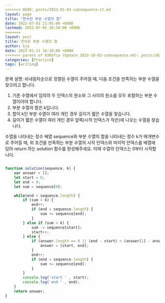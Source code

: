 ```yaml
---
<<<<<<< HEAD:_posts/2023-01-03-subsequence-ct.md
layout: page
title: "연속된 부분 수열의 합"
date: 2022-07-03 21:05:00 +0900
lastmod: 2022-07-05 20:50:00 +0900
=======
layout: post
title: 연속된 부분 수열의 합
author: kjy
date: 2023-01-11 16:10:00 +0800
>>>>>>> parent of 9365fca (Update 2023-10-03-subsequence.md):_posts/2023-10-03-subsequence.md
categories: [Practice]
tags: [writing]
---
```


문제 설명:
비내림차순으로 정렬된 수열이 주어질 때, 다음 조건을 만족하는 부분 수열을 찾으려고 합니다.

1. 기존 수열에서 임의의 두 인덱스의 원소와 그 사이의 원소를 모두 포함하는 부분 수열이어야 합니다.
2. 부분 수열의 합은 k입니다.
3. 합이 k인 부분 수열이 여러 개인 경우 길이가 짧은 수열을 찾습니다.
4. 길이가 짧은 수열이 여러 개인 경우 앞쪽(시작 인덱스가 작은)에 나오는 수열을 찾습니다.

수열을 나타내는 정수 배열 sequence와 부분 수열의 합을 나타내는 정수 k가 매개변수로 주어질 때, 위 조건을 만족하는 부분 수열의 시작 인덱스와 마지막 인덱스를 배열에 담아 return 하는 solution 함수를 완성해주세요. 이때 수열의 인덱스는 0부터 시작합니다.   

```javascript

function solution(sequence, k) {
	var answer = [];
	let start = 0; 
	let end = 0;
	let sum = sequence[0];

	while(end < sequence.length) {
		if (sum < k) {
			end++;
			if (end < sequence.length) {
                sum += sequence[end];
            }
		} else if (sum > k) {
			sum -= sequence[start];
            start++;
		} else {
			if (answer.length == 0 || (end - start) < (answer[1] - answer[0])) {
                answer = [start, end];
            }
			end++;
			if (end < sequence.length) {
                sum += sequence[end];
            }
		}
		console.log('start ' , start);
		console.log('end ' , end);
	}
	return answer;
}
```
